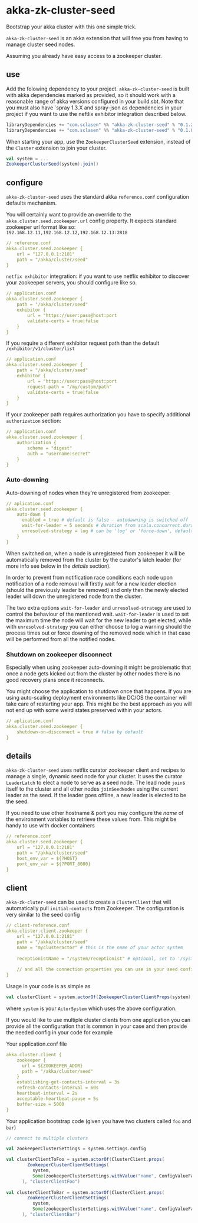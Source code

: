 akka-zk-cluster-seed
====================

Bootstrap your akka cluster with this one simple trick.

`akka-zk-cluster-seed` is an akka extension that will free you from having to manage cluster seed nodes.

Assuming you already have easy access to a zookeeper cluster.

use
---

Add the folowing dependency to your project. `akka-zk-cluster-seed` is built with akka dependencies marked as provided, so it should work with
a reasonable range of akka versions configured in your build.sbt. Note that you must also have `spray 1.3.X and spray-json as dependencies in your
project if you want to use the neftlix exhibitor integration described below.

```scala
libraryDependencies += "com.sclasen" %% "akka-zk-cluster-seed" % "0.1.2"  // If using Akka 2.3.x
libraryDependencies += "com.sclasen" %% "akka-zk-cluster-seed" % "0.1.8"  // If using Akka 2.4.x
```

When starting your app, use the `ZookeeperClusterSeed` extension, instead of the `Cluster` extension to join your cluster.

```scala
val system = ...
ZookeeperClusterSeed(system).join()
```

configure
---------

`akka-zk-cluster-seed` uses the standard akka `reference.conf` configuration defaults mechanism.

You will certainly want to provide an override to the `akka.cluster.seed.zookeeper.url` config property.
It expects standard zookeeper url format like so: `192.168.12.11,192.168.12.12,192.168.12.13:2818`


```yaml
// reference.conf
akka.cluster.seed.zookeeper {
    url = "127.0.0.1:2181"
    path = "/akka/cluster/seed"
}

```

`netfix exhibitor` integration: if you want to use netflix exhibitor to discover your zookeeper servers, you should configure like so.


```yaml
// application.conf
akka.cluster.seed.zookeeper {
    path = "/akka/cluster/seed"
    exhibitor {
        url = "https://user:pass@host:port
        validate-certs = true|false
    }
}

```

If you require a different exhibitor request path than the default `/exhibitor/v1/cluster/list`

```yaml
// application.conf
akka.cluster.seed.zookeeper {
    path = "/akka/cluster/seed"
    exhibitor {
        url = "https://user:pass@host:port
        request-path = "/my/custom/path"
        validate-certs = true|false
    }
}

```

If your zookeeper path requires authorization you have to specify additional `authorization` section:


```yaml
// application.conf
akka.cluster.seed.zookeeper {
    authorization {
        scheme = "digest"
        auth = "username:secret"
    }
}
```

### Auto-downing

Auto-downing of nodes when they're unregistered from zookeeper:

```yaml
// aplication.conf
akka.cluster.seed.zookeeper {
    auto-down {
      enabled = true # default is false - autodawning is switched off
      wait-for-leader = 5 seconds # duration from scala.concurrent.duration.Duration, default 5 seconds
      unresolved-strategy = log # can be 'log' or 'force-down', default is 'log'
    }
}
```

When switched on, when a node is unregistered from zookeeper it will be automatically removed from the cluster by the
curator's latch leader (for more info see below in the _details_ section).

In order to prevent from notification race conditions each node upon notification of a node removal will firstly wait
for a new leader election (should the previously leader be removed) and only then the newly elected leader will
down the unregistered node from the cluster.

The two extra options `wait-for-leader` and `unresolved-strategy` are used to control the behaviour of the mentioned wait.
`wait-for-leader` is used to set the maximum time the node will wait for the new leader to get elected, while with 
`unresolved-strategy` you can either choose to log a warning should the process times out or force downing of the removed
node which in that case will be performed from all the notified nodes. 

### Shutdown on zookeeper disconnect

Especially when using zookeeper auto-downing it might be problematic that once a node gets kicked out from the cluster
by other nodes there is no good recovery plans once it reconnects.

You might choose the application to shutdown once that happens. If you are using auto-scaling deployment environments like
DC/OS the container will take care of restarting your app. This might be the best approach as you will not end up with
some weird states preserved within your actors.

```yaml
// aplication.conf
akka.cluster.seed.zookeeper {
    shutdown-on-disconnect = true # false by default
}
```

details
-------

`akka-zk-cluster-seed` uses netflix curator zookeeper client and recipes to manage a single, dynamic seed node for your cluster.
It uses the curator `LeaderLatch` to elect a node to serve as a seed node. The lead node `join`s itself to the cluster and all
other nodes `joinSeedNodes` using the current leader as the seed.  If the leader goes offline, a new leader is elected to be the seed.


If you need to use other hostname & port you may configure the _name_ of the environment variables to retrieve these values from.
This might be handy to use with docker containers


```yaml
// reference.conf
akka.cluster.seed.zookeeper {
    url = "127.0.0.1:2181"
    path = "/akka/cluster/seed"
    host_env_var = ${?HOST}
    port_env_var = ${?PORT_8080}
}
```

client
------

`akka-zk-cluter-seed` can be used to create a `ClusterClient` that will automatically pull `initial-contacts` from Zookeeper.
The configuration is very similar to the seed config

```yaml
// client-reference.conf
akka.clister.client.zookeeper {
    url = "127.0.0.1:2181"
    path = "/akka/cluster/seed"
    name = "myclusteractor" # this is the name of your actor system
    
    receptionistName = "/system/receptionist" # optional, set to '/system/receptionist' by default
    
    // and all the connection properties you can use in your seed config like 'exhibitor' or 'authorization' etc.
}
```

Usage in your code is as simple as

```scala
val clusterClient = system.actorOf(ZookeeperClusterClientProps(system), "clusterClient")

```

where `system` is your `ActorSystem` which uses the above configuration.

If you would like to use multiple cluster clients from one application you can provide all the configuration that is 
common in your case and then provide the needed config in your code for example

Your application.conf file

```yaml
akka.cluster.client {
    zookeeper {
      url = ${ZOOKEEPER_ADDR}
      path = "/akka/cluster/seed"
    }
    establishing-get-contacts-interval = 3s
    refresh-contacts-interval = 60s
    heartbeat-interval = 2s
    acceptable-heartbeat-pause = 5s
    buffer-size = 5000
}
```

Your application bootstrap code (given you have two clusters called `foo` and `bar`)

```scala
// connect to multiple clusters

val zookeeperClusterSettings = system.settings.config

val clusterClientToFoo = system.actorOf(ClusterClient.props(
        ZookeeperClusterClientSettings(
          system, 
          Some(zookeeperClusterSettings.withValue("name", ConfigValueFactory.fromAnyRef("foo"))))
      ), "clusterClientFoo")
    
val clusterClientToBar = system.actorOf(ClusterClient.props(
        ZookeeperClusterClientSettings(
          system, 
          Some(zookeeperClusterSettings.withValue("name", ConfigValueFactory.fromAnyRef("bar"))))
      ), "clusterClientBar")
``` 

